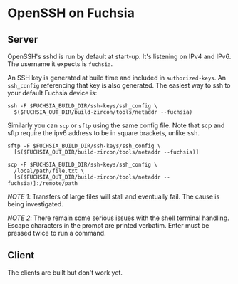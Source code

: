 # OpenSSH on Fuchsia

## Server

OpenSSH's sshd is run by default at start-up. It's listening on IPv4 and IPv6.
The username it expects is `fuchsia`.

An SSH key is generated at build time and included in `authorized-keys`. An
`ssh_config` referencing that key is also generated. The easiest way to ssh to
your default Fuchsia device is:

```
ssh -F $FUCHSIA_BUILD_DIR/ssh-keys/ssh_config \
  $($FUCHSIA_OUT_DIR/build-zircon/tools/netaddr --fuchsia)
```

Similarly you can `scp` or `sftp` using the same config file. Note that
scp and sftp require the ipv6 address to be in square brackets, unlike ssh.

```
sftp -F $FUCHSIA_BUILD_DIR/ssh-keys/ssh_config \
  [$($FUCHSIA_OUT_DIR/build-zircon/tools/netaddr --fuchsia)]

scp -F $FUCHSIA_BUILD_DIR/ssh-keys/ssh_config \
  /local/path/file.txt \
  [$($FUCHSIA_OUT_DIR/build-zircon/tools/netaddr --fuchsia)]:/remote/path
```

*NOTE 1*: Transfers of large files will stall and eventually fail. The cause is
being investigated.

*NOTE 2*: There remain some serious issues with the shell terminal handling.
Escape characters in the prompt are printed verbatim. Enter must be pressed
twice to run a command.

## Client

The clients are built but don't work yet.
